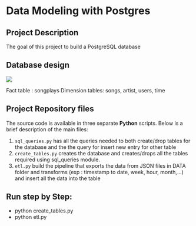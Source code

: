 # Data Modeling with Postgres

## Project Description

The goal of this project to build a PostgreSQL database

## Database design

![](star_schema.jpg)

Fact table : songplays
Dimension tables: songs, artist, users, time
## Project Repository files

The source code is available in three separate **Python** scripts. Below is a brief description of the main files:

1. `sql_queries.py` has all the queries needed to both create/drop tables for the database and the the query for insert new entry for other table
2. `create_tables.py` creates the database and creates/drops all the tables required using sql_queries module.
3. `etl.py` build the pipeline that exports the data from JSON files in DATA folder and transforms (exp : timestamp to date, week, hour, month,...) and insert all the data into the table


## Run step by Step:
- python create_tables.py
- python etl.py